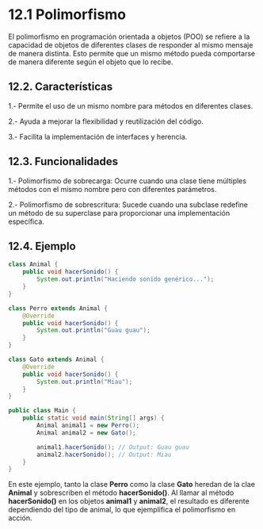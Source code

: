 # 12.1 Polimorfismo

El polimorfismo en programación orientada a objetos (POO) se refiere a la capacidad de objetos de diferentes clases de responder al mismo mensaje de manera distinta. Esto permite que un mismo método pueda comportarse de manera diferente según el objeto que lo recibe.

## 12.2. Características

1.- Permite el uso de un mismo nombre para métodos en diferentes clases.

2.- Ayuda a mejorar la flexibilidad y reutilización del código.

3.- Facilita la implementación de interfaces y herencia.

## 12.3. Funcionalidades

1.- Polimorfismo de sobrecarga: Ocurre cuando una clase tiene múltiples métodos con el mismo nombre pero con diferentes parámetros.

2.- Polimorfismo de sobrescritura: Sucede cuando una subclase redefine un método de su superclase para proporcionar una implementación específica.

## 12.4. Ejemplo

```java
class Animal {
    public void hacerSonido() {
        System.out.println("Haciendo sonido genérico...");
    }
}

class Perro extends Animal {
    @Override
    public void hacerSonido() {
        System.out.println("Guau guau");
    }
}

class Gato extends Animal {
    @Override
    public void hacerSonido() {
        System.out.println("Miau");
    }
}

public class Main {
    public static void main(String[] args) {
        Animal animal1 = new Perro();
        Animal animal2 = new Gato();

        animal1.hacerSonido(); // Output: Guau guau
        animal2.hacerSonido(); // Output: Miau
    }
}

```

En este ejemplo, tanto la clase **Perro** como la clase **Gato** heredan de la clae **Animal** y sobrescriben el método **hacerSonido()**. Al llamar al método **hacerSonido()** en los objetos **animal1** y **animal2**, el resultado es diferente dependiendo del tipo de animal, lo que ejemplifica el polimorfismo en acción.
